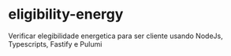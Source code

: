 # eligibility-energy
Verificar elegibilidade energetica para ser cliente usando NodeJs, Typescripts, Fastify e Pulumi
